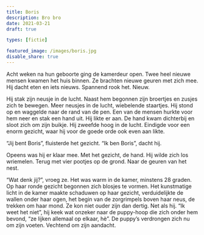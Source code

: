 ```yaml
---
title: Boris
description: Bro bro
date: 2021-03-21
draft: true

types: [fictie]

featured_image: /images/boris.jpg
disable_share: true
---
```


Acht weken na hun geboorte ging de kamerdeur open. Twee heel nieuwe mensen kwamen het huis binnen. Ze brachten nieuwe geuren met zich mee. Hij dacht eten en iets nieuws. Spannend rook het. Nieuw.

Hij stak zijn neusje in de lucht. Naast hem begonnen zijn broertjes en zusjes zich te bewegen. Meer neusjes in de lucht, wiebelende staartjes. Hij stond op en waggelde naar de rand van de pen. Een van de mensen hurkte voor hem neer en stak een hand uit. Hij likte er aan. De hand kwam dichterbij en sloot zich om zijn buikje. Hij zweefde hoog in de lucht. Eindigde voor een enorm gezicht, waar hij voor de goede orde ook even aan likte. 

“Jij bent Boris”, fluisterde het gezicht. “Ik ben Boris”, dacht hij. 

Opeens was hij er klaar mee. Met het gezicht, de hand. Hij wilde zich los wriemelen. Terug met vier pootjes op de grond. Naar de geuren van het nest. 

“Wat denk jij?”, vroeg ze. Het was warm in de kamer, minstens 28 graden. Op haar ronde gezicht begonnen zich blosjes te vormen. Het kunstmatige licht in de kamer maakte schaduwen op haar gezicht, verduidelijkte de wallen onder haar ogen, het begin van de zorgrimpels boven haar neus, de trekken om haar mond. Ze kon niet ouder zijn dan dertig. Net als hij. “Ik weet het niet”, hij keek wat onzeker naar de puppy-hoop die zich onder hem bevond, “ze lijken allemaal op elkaar, hè”. De puppy’s verdrongen zich nu om zijn voeten. Vechtend om zijn aandacht. 